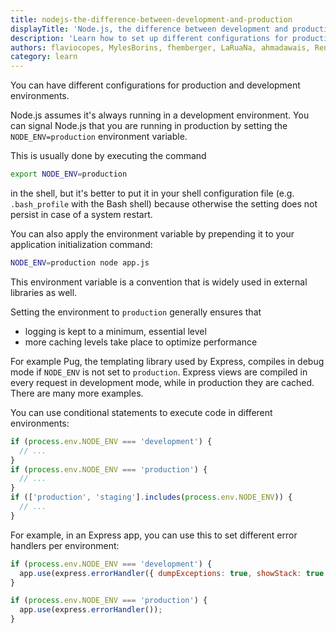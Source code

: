 ```yaml
---
title: nodejs-the-difference-between-development-and-production
displayTitle: 'Node.js, the difference between development and production'
description: 'Learn how to set up different configurations for production and development environments'
authors: flaviocopes, MylesBorins, fhemberger, LaRuaNa, ahmadawais, RenanTKN
category: learn
---
```


You can have different configurations for production and development environments.

Node.js assumes it's always running in a development environment.
You can signal Node.js that you are running in production by setting the `NODE_ENV=production` environment variable.

This is usually done by executing the command

```bash
export NODE_ENV=production
```

in the shell, but it's better to put it in your shell configuration file (e.g. `.bash_profile` with the Bash shell) because otherwise the setting does not persist in case of a system restart.

You can also apply the environment variable by prepending it to your application initialization command:

```bash
NODE_ENV=production node app.js
```

This environment variable is a convention that is widely used in external libraries as well.

Setting the environment to `production` generally ensures that

* logging is kept to a minimum, essential level
* more caching levels take place to optimize performance

For example Pug, the templating library used by Express, compiles in debug mode if `NODE_ENV` is not set to `production`. Express views are compiled in every request in development mode, while in production they are cached. There are many more examples.

You can use conditional statements to execute code in different environments:

```js
if (process.env.NODE_ENV === 'development') {
  // ...
}
if (process.env.NODE_ENV === 'production') {
  // ...
}
if (['production', 'staging'].includes(process.env.NODE_ENV)) {
  // ...
}
```

For example, in an Express app, you can use this to set different error handlers per environment:

```js
if (process.env.NODE_ENV === 'development') {
  app.use(express.errorHandler({ dumpExceptions: true, showStack: true }));
}

if (process.env.NODE_ENV === 'production') {
  app.use(express.errorHandler());
}
```
